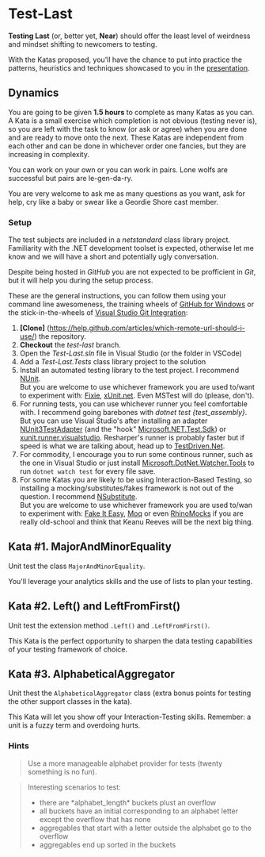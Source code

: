 # Test-Last

**Testing Last** (or, better yet, **Near**) should offer the least level of weirdness and mindset shifting to newcomers to testing.

With the Katas proposed, you'll have the chance to put into practice the patterns, heuristics and techniques showcased to you in the [presentation](http://vertica-as.github.io/testing-TDD "slides").

## Dynamics
You are going to be given **1.5 hours** to complete as many Katas as you can.
<br/>A Kata is a small exercise which completion is not obvious (testing never is), so you are left with the task to know (or ask or agree) when you are done and are ready to move onto the next. These Katas are independent from each other and can be done in whichever order one fancies, but they are increasing in complexity.

You can work on your own or you can work in pairs. Lone wolfs are successful but pairs are le-gen-da-ry.

You are very welcome to ask me as many questions as you want, ask for help, cry like a baby or swear like a Geordie Shore cast member.

### Setup
The test subjects are included in a _netstandard_ class library project. Familiarity with the .NET development toolset is expected, otherwise let me know and we will have a short and potentially ugly conversation.

Despite being hosted in _GitHub_ you are not expected to be profficient in _Git_, but it will help you during the setup process.

These are the general instructions, you can follow them using your command line awesomeness, the training wheels of [GitHub for Windows](https://windows.github.com/) or the stick-in-the-wheels of [Visual Studio Git Integration](https://msdn.microsoft.com/en-us/library/hh850437.aspx):
 
1. **[Clone]** (https://help.github.com/articles/which-remote-url-should-i-use/) the repository.
1. **Checkout** the _test-last_ branch.
1. Open the _Test-Last.sln_ file in Visual Studio (or the folder in VSCode)
1. Add a _Test-Last.Tests_ class library project to the solution
1. Install an automated testing library to the test project. I recommend [NUnit](https://www.nuget.org/packages/NUnit/).
<br/>But you are welcome to use whichever framework you are used to/want to experiment with: [Fixie](http://www.nuget.org/packages/Fixie/), [xUnit.net](http://www.nuget.org/packages/xunit). Even MSTest will do (please, don't).
1. For running tests, you can use whichever runner you feel comfortable with. I recommend going barebones with _dotnet test {test_assembly}_. But you can use Visual Studio's after installing an adapter [NUnit3TestAdapter](https://www.nuget.org/packages/NUnit3TestAdapter/) (and the "hook" [Microsoft.NET.Test.Sdk](https://www.nuget.org/packages/Microsoft.NET.Test.Sdk/)) or [xunit.runner.visualstudio](https://www.nuget.org/packages/xunit.runner.visualstudio/). Resharper's runner is probably faster but if speed is what we are talking about, head up to [TestDriven.Net](http://testdriven.net/).
1. For commodity, I encourage you to run some continous runner, such as the one in Visual Studio or just install [Microsoft.DotNet.Watcher.Tools](https://www.nuget.org/packages/Microsoft.DotNet.Watcher.Tools/) to run `dotnet watch test` for every file save.
1. For some Katas you are likely to be using Interaction-Based Testing, so installing a mocking/substitutes/fakes framework is not out of the question. I recommend [NSubstitute](http://www.nuget.org/packages/NSubstitute/).
<br/>But you are welcome to use whichever framework you are used to/wan to experiment with: [Fake It Easy](http://www.nuget.org/packages/FakeItEasy), [Moq](http://www.nuget.org/packages/Moq/) or even [RhinoMocks](http://www.nuget.org/packages/RhinoMocks) if you are really old-school and think that Keanu Reeves will be the next big thing. 

## Kata #1. MajorAndMinorEquality

Unit test the class <code>MajorAndMinorEquality</code>.

You'll leverage your analytics skills and the use of lists to plan your testing. 

## Kata #2. Left() and LeftFromFirst()
Unit test the extension method <code>.Left()</code> and <code>.LeftFromFirst()</code>.

This Kata is the perfect opportunity to sharpen the data testing capabilities of your testing framework of choice.

## Kata #3. AlphabeticalAggregator
Unit thest the <code>AlphabeticalAggregator</code> class (extra bonus points for testing the other support classes in the kata).

This Kata will let you show off your Interaction-Testing skills. Remember: a unit is a fuzzy term and overdoing hurts.

### Hints
<blockquote> 
Use a more manageable alphabet provider for tests (twenty something is no fun).
</blockquote>

<blockquote >
Interesting scenarios to test:
<ul>
<li> there are *alphabet_length* buckets plust an overflow</li>
<li>all buckets have an initial corresponding to an alphabet letter except the overflow that has none</li>
<li>aggregables that start with a letter outside the alphabet go to the overflow</li>
<li>aggregables end up sorted in the buckets</li>
</blockquote>
